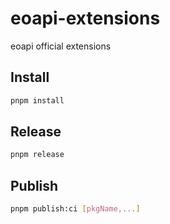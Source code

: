 # eoapi-extensions
eoapi official extensions

## Install

```bash
pnpm install
```

## Release

```bash
pnpm release
```

## Publish

```bash
pnpm publish:ci [pkgName,...]
